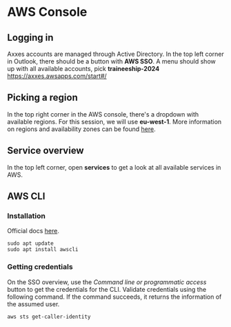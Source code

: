 # AWS Console

## Logging in

Axxes accounts are managed through Active Directory. In the top left corner in Outlook, there should be a button with
**AWS SSO**. A menu should show up with all available accounts, pick **traineeship-2024**
<https://axxes.awsapps.com/start#/>

## Picking a region

In the top right corner in the AWS console, there's a dropdown with available regions. For this session, we will use
**eu-west-1**. More information on regions and availability zones can be
found [here](https://aws.amazon.com/about-aws/global-infrastructure/regions_az/).

## Service overview

In the top left corner, open **services** to get a look at all available services in AWS.

## AWS CLI

### Installation

Official docs [here](https://docs.aws.amazon.com/cli/latest/userguide/install-cliv2-linux.html).

```shell
sudo apt update
sudo apt install awscli
```

### Getting credentials

On the SSO overview, use the *Command line or programmatic access* button to get the credentials for the CLI. Validate
credentials using the following command. If the command succeeds, it returns the information of the assumed user.

```shell
aws sts get-caller-identity
```